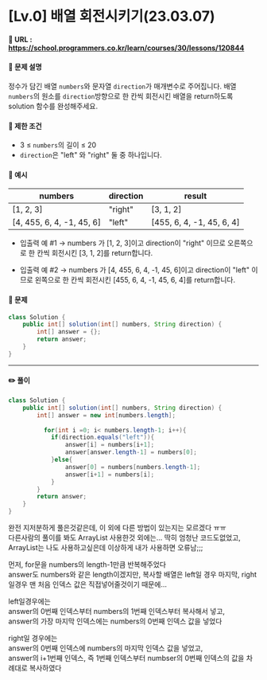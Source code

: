 # [Lv.0] 배열 회전시키기(23.03.07)

#### 📌 URL : https://school.programmers.co.kr/learn/courses/30/lessons/120844

#### 📌 문제 설명

정수가 담긴 배열 `numbers`와 문자열 `direction`가 매개변수로 주어집니다. 배열 `numbers`의 원소를 `direction`방향으로 한 칸씩 회전시킨 배열을 return하도록 solution 함수를 완성해주세요.

#### 📌 제한 조건

- 3 ≤ `numbers`의 길이 ≤ 20
- `direction`은 "left" 와 "right" 둘 중 하나입니다.

#### 📌 예시

| numbers                   | direction | result                    |
| ------------------------- | --------- | ------------------------- |
| [1, 2, 3]                 | "right"   | [3, 1, 2]                 |
| [4, 455, 6, 4, -1, 45, 6] | "left"    | [455, 6, 4, -1, 45, 6, 4] |

- 입출력 예 #1
  → numbers 가 [1, 2, 3]이고 direction이 "right" 이므로 오른쪽으로 한 칸씩 회전시킨 [3, 1, 2]를 return합니다.

- 입출력 예 #2
  → numbers 가 [4, 455, 6, 4, -1, 45, 6]이고 direction이 "left" 이므로 왼쪽으로 한 칸씩 회전시킨 [455, 6, 4, -1, 45, 6, 4]를 return합니다.

#### 📌 문제

```java
class Solution {
    public int[] solution(int[] numbers, String direction) {
        int[] answer = {};
        return answer;
    }
}
```

---

#### ✏️ 풀이

```java
class Solution {
    public int[] solution(int[] numbers, String direction) {
        int[] answer = new int[numbers.length];
        
          for(int i =0; i< numbers.length-1; i++){
            if(direction.equals("left")){
                answer[i] = numbers[i+1];
                answer[answer.length-1] = numbers[0];
            }else{
                answer[0] = numbers[numbers.length-1];
                answer[i+1] = numbers[i];
            }
        }
        return answer;
    }
}
```
완전 지저분하게 풀은것같은데, 이 외에 다른 방법이 있는지는 모르겠다 ㅠㅠ    
다른사람의 풀이를 봐도 ArrayList 사용한것 외에는... 딱히 엄청난 코드도없었고,   
ArrayList는 나도 사용하고싶은데 이상하게 내가 사용하면 오류남;;;    

먼저, for문을 numbers의 length-1만큼 반복해주었다    
answer도 numbers와 같은 length이겠지만, 복사할 배열은 left일 경우 마지막, right일경우 맨 처음 인덱스 값은 직접넣어줄것이기 때문에...   

left일경우에는    
answer의 0번째 인덱스부터 numbers의 1번째 인덱스부터 복사해서 넣고,   
answer의 가장 마지막 인덱스에는 numbers의 0번째 인덱스 값을 넣었다   

right일 경우에는    
answer의 0번째 인덱스에 numbers의 마지막 인덱스 값을 넣었고,   
answer의 i+1번째 인덱스, 즉 1번째 인덱스부터 numbser의 0번째 인덱스의 값을 차례대로 복사하였다   

